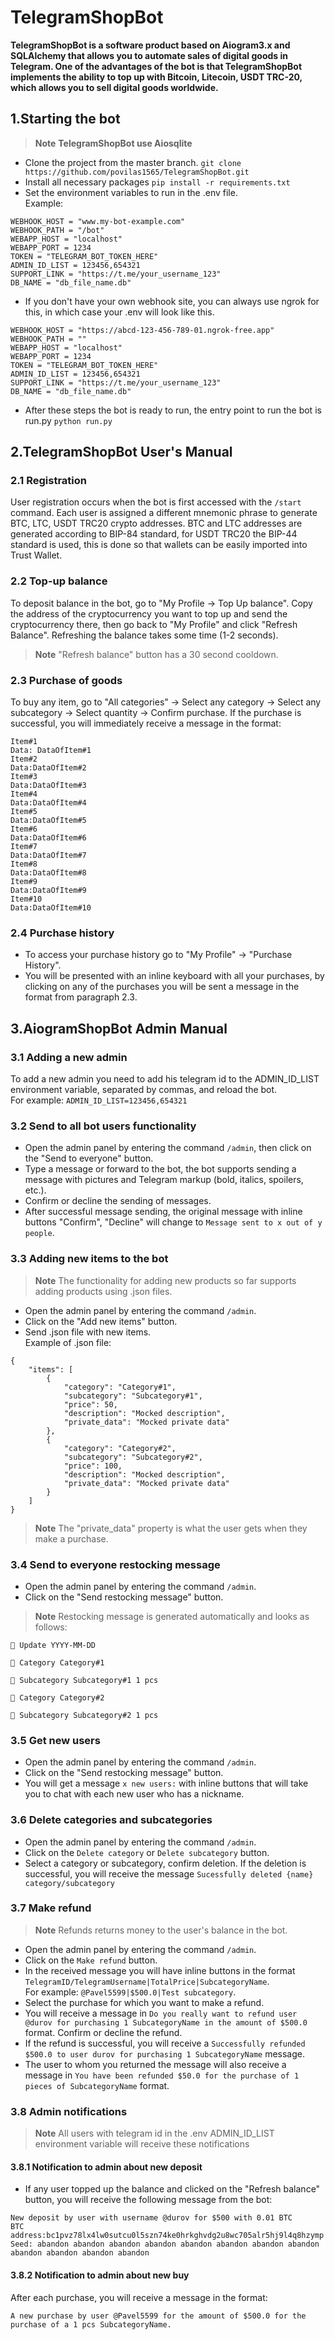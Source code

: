 # TelegramShopBot
  **TelegramShopBot is a software product based on Aiogram3.x and SQLAlchemy that allows you to automate sales of digital goods in Telegram. One of the advantages of the bot is that TelegramShopBot implements the ability to top up with Bitcoin, Litecoin, USDT TRC-20, which allows you to sell digital goods worldwide.**

## 1.Starting the bot
> **Note**
> **TelegramShopBot use Aiosqlite**
* Clone the project from the master branch. ``git clone https://github.com/povilas1565/TelegramShopBot.git``
* Install all necessary packages ``pip install -r requirements.txt``
* Set the environment variables to run in the .env file.<br>Example:
```
WEBHOOK_HOST = "www.my-bot-example.com"
WEBHOOK_PATH = "/bot"
WEBAPP_HOST = "localhost"
WEBAPP_PORT = 1234
TOKEN = "TELEGRAM_BOT_TOKEN_HERE"
ADMIN_ID_LIST = 123456,654321
SUPPORT_LINK = "https://t.me/your_username_123"
DB_NAME = "db_file_name.db"
```
* If you don't have your own webhook site, you can always use ngrok for this, in which case your .env will look like this.
```
WEBHOOK_HOST = "https://abcd-123-456-789-01.ngrok-free.app"
WEBHOOK_PATH = ""
WEBAPP_HOST = "localhost"
WEBAPP_PORT = 1234
TOKEN = "TELEGRAM_BOT_TOKEN_HERE"
ADMIN_ID_LIST = 123456,654321
SUPPORT_LINK = "https://t.me/your_username_123"
DB_NAME = "db_file_name.db"
```
* After these steps the bot is ready to run, the entry point to run the bot is run.py ```python run.py```

## 2.TelegramShopBot User's Manual
### 2.1 Registration
User registration occurs when the bot is first accessed with the ``/start`` command. Each user is assigned a different mnemonic phrase to generate BTC, LTC, USDT TRC20 crypto addresses. BTC and LTC addresses are generated according to BIP-84 standard, for USDT TRC20 the BIP-44 standard is used, this is done so that wallets can be easily imported into Trust Wallet.
### 2.2 Top-up balance
To deposit balance in the bot, go to "My Profile -> Top Up balance". Copy the address of the cryptocurrency you want to top up and send the cryptocurrency there, then go back to "My Profile" and click "Refresh Balance". Refreshing the balance takes some time (1-2 seconds).
>**Note**
> "Refresh balance" button has a 30 second cooldown.
### 2.3 Purchase of goods
To buy any item, go to "All categories" -> Select any category -> Select any subcategory -> Select quantity -> Confirm purchase. If the purchase is successful, you will immediately receive a message in the format:
```
Item#1
Data: DataOfItem#1
Item#2
Data:DataOfItem#2
Item#3
Data:DataOfItem#3
Item#4
Data:DataOfItem#4
Item#5
Data:DataOfItem#5
Item#6
Data:DataOfItem#6
Item#7
Data:DataOfItem#7
Item#8
Data:DataOfItem#8
Item#9
Data:DataOfItem#9
Item#10
Data:DataOfItem#10
```
### 2.4 Purchase history
* To access your purchase history go to "My Profile" -> "Purchase History".
* You will be presented with an inline keyboard with all your purchases, by clicking on any of the purchases you will be sent a message in the format from paragraph 2.3.
## 3.AiogramShopBot Admin Manual
### 3.1 Adding a new admin
To add a new admin you need to add his telegram id to the ADMIN_ID_LIST environment variable, separated by commas, and reload the bot.<br>For example: ``ADMIN_ID_LIST=123456,654321``
### 3.2 Send to all bot users functionality
* Open the admin panel by entering the command ``/admin``, then click on the "Send to everyone" button.
* Type a message or forward to the bot, the bot supports sending a message with pictures and Telegram markup (bold, italics, spoilers, etc.).
* Confirm or decline the sending of messages.
* After successful message sending, the original message with inline buttons "Confirm", "Decline" will change to ``Message sent to x out of y people``.
### 3.3 Adding new items to the bot
>**Note**
> The functionality for adding new products so far supports adding products using .json files.
* Open the admin panel by entering the command ``/admin``.
* Click on the "Add new items" button.
* Send .json file with new items.<br>Example of .json file:
```
{
	"items": [
		{
			"category": "Category#1",
			"subcategory": "Subcategory#1",
			"price": 50,
			"description": "Mocked description",
			"private_data": "Mocked private data"
		},
		{
			"category": "Category#2",
			"subcategory": "Subcategory#2",
			"price": 100,
			"description": "Mocked description",
			"private_data": "Mocked private data"
		}
	]
}
```
>**Note**
> The "private_data" property is what the user gets when they make a purchase.
### 3.4 Send to everyone restocking message
* Open the admin panel by entering the command ``/admin``.
* Click on the "Send restocking message" button.
>**Note**
> Restocking message is generated automatically and looks as follows:
```
📅 Update YYYY-MM-DD

📁 Category Category#1

📄 Subcategory Subcategory#1 1 pcs

📁 Category Category#2

📄 Subcategory Subcategory#2 1 pcs
``` 
### 3.5 Get new users
* Open the admin panel by entering the command ``/admin``.
* Click on the "Send restocking message" button.
* You will get a message ``x new users:`` with inline buttons that will take you to chat with each new user who has a nickname.
### 3.6 Delete categories and subcategories
* Open the admin panel by entering the command ``/admin``.
* Click on the ``Delete category`` or ``Delete subcategory`` button.
* Select a category or subcategory, confirm deletion. If the deletion is successful, you will receive the message ``Sucessfully deleted {name} category/subcategory``
### 3.7 Make refund
>**Note**
> Refunds returns money to the user's balance in the bot.
* Open the admin panel by entering the command ``/admin``.
* Click on the ``Make refund`` button.
* In the received message you will have inline buttons in the format ``TelegramID/TelegramUsername|TotalPrice|SubcategoryName``.<br>For example: ``@Pavel5599|$500.0|Test subcategory``.
* Select the purchase for which you want to make a refund.
* You will receive a message in ``Do you really want to refund user @durov for purchasing 1 SubcategoryName in the amount of $500.0`` format. Confirm or decline the refund.
* If the refund is successful, you will receive a ``Successfully refunded $500.0 to user durov for purchasing 1 SubcategoryName`` message.
* The user to whom you returned the message will also receive a message in ``You have been refunded $50.0 for the purchase of 1 pieces of SubcategoryName`` format.
### 3.8 Admin notifications
>**Note**
> All users with telegram id in the .env ADMIN_ID_LIST environment variable will receive these notifications
#### 3.8.1 Notification to admin about new deposit
* If any user topped up the balance and clicked on the "Refresh balance" button, you will receive the following message from the bot:
```
New deposit by user with username @durov for $500 with 0.01 BTC
BTC address:bc1pvz78lx4lw0sutcu0l5szn74ke0hrkghvdg2u8wc705alr5hj9l4q8hzymp
Seed: abandon abandon abandon abandon abandon abandon abandon abandon abandon abandon abandon abandon
```
#### 3.8.2 Notification to admin about new buy
After each purchase, you will receive a message in the format:
```
A new purchase by user @Pavel5599 for the amount of $500.0 for the purchase of a 1 pcs SubcategoryName.
```